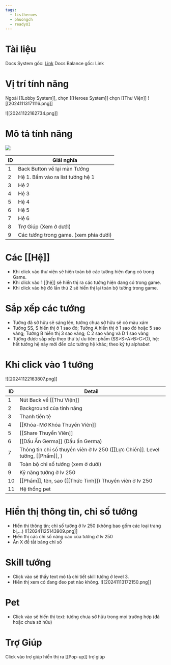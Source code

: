 ```yaml
---
tags:
  - listheroes
  - phuongch
  - readyUI
---
```

# Tài liệu
Docs System gốc: [Link](https://docs.google.com/document/d/11iSxHZKzCREEeGZKeWiexOmeeGqBtYArLeK8eJP8d30/edit?tab=t.0)
Docs Balance gốc: Link

# Vị trí tính năng
Ngoài [[Lobby System]], chọn [[Heroes System]] chọn [[Thư Viện]]
![[20241113171116.png]]

![[20241122162734.png]]
# Mô tả tính năng
![](https://lh7-rt.googleusercontent.com/docsz/AD_4nXdGgqFWXXQI4VN9CCtkFGpAbLyu7_tdEzB6Fzw2OqeTqBH2nl2fb2ohE8yvOzRnd1PZD_GlhzqWaz8xgg35PdhxDTu0AaIPYeAsNxOCGgcfsWerLWPievGbLbPR-dJyqx-w8Ubr9Q?key=1QTItEX_bvJegcvo6Pbt8NTX)

| ID  | Giải nghĩa                            |
| --- | ------------------------------------- |
| 1   | Back Button về lại màn Tướng          |
| 2   | Hệ 1. Bấm vào ra list tướng hệ 1      |
| 3   | Hệ 2                                  |
| 4   | Hệ 3                                  |
| 5   | Hệ 4                                  |
| 6   | Hệ 5                                  |
| 7   | Hệ 6                                  |
| 8   | Trợ Giúp (Xem ở dưới)                 |
| 9   | Các tướng trong game. (xem phía dưới) |

# Các [[Hệ]]
- Khi click vào thư viện sẽ hiện toàn bộ các tướng hiện đang có trong Game.
- Khi click vào 1 [[hệ]] sẽ hiển thị ra các tướng hiện đang có trong game.
- Khi click vào hệ đó lần thứ 2 sẽ hiển thị lại toàn bộ tướng trong game.
# Sắp xếp các tướng
- Tướng đã sở hữu sẽ sáng lên, tướng chưa sở hữu sẽ có màu xám
- Tướng SS, S hiển thị ở 1 sao đỏ; Tướng A hiển thị ở 1 sao đỏ hoặc 5 sao vàng; Tướng B hiển thị 3 sao vàng; C 2 sao vàng và D 1 sao vàng
- Tướng được sắp xếp theo thứ tự ưu tiên: phẩm (SS>S>A>B>C>D), hệ: hết tướng hệ này mới đến các tướng hệ khác; theo ký tự alphabet
# Khi click vào 1 tướng
![[20241122163807.png]]

| ID  | Detail                                                                         |
| --- | ------------------------------------------------------------------------------ |
| 1   | Nút Back về [[Thư Viện]]                                                       |
| 2   | Background của tính năng                                                       |
| 3   | Thanh tiền tệ                                                                  |
| 4   | [[Khóa-Mở Khóa Thuyền Viên]]                                                   |
| 5   | [[Share Thuyền Viên]]                                                          |
| 6   | [[Dấu Ấn Germa]] (Dấu ấn Germa)                                                |
| 7   | Thông tin chỉ số thuyền viên ở lv 250 ([[Lực Chiến]]. Level tướng, [[Phẩm]], ) |
| 8   | Toàn bộ chỉ số tướng (xem ở dưới)                                              |
| 9   | Kỹ năng tướng ở lv 250                                                         |
| 10  | [[Phẩm]], tên, sao ([[Thức Tỉnh]]) Thuyền viên ở lv 250                        |
| 11  | Hệ thống pet                                                                   |



# Hiển thị thông tin, chỉ số tướng
- Hiển thị thông tin; chỉ số tướng ở lv 250 (không bao gồm các loại trang bị,...)
![[20241125143909.png]]![]()
- Hiển thị các chỉ số nâng cao của tướng ở lv 250
- Ấn X để tắt bảng chỉ số
# Skill tướng
- Click vào sẽ thấy text mô tả chi tiết skill tướng ở level 3.
- Hiển thị xem có đang đeo pet nào không.
![[20241113172150.png]]
# Pet
- Click vào sẽ hiển thị text: tướng chưa sở hữu trong mọi trường hợp (đã hoặc chưa sở hữu)


# Trợ Giúp

Click vào trợ giúp hiển thị ra [[Pop-up]] trợ giúp
 